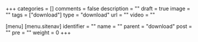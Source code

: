 +++
categories = []
comments = false
description = ""
draft = true
image = ""
tags = ["download"]
type = "download"
url = ""
video = ""

[menu]
  [menu.sitenav]
	identifier = ""
	name = ""
	parent = "download"
	post = ""
	pre = ""
	weight = 0
+++
